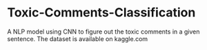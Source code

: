 # Toxic-Comments-Classification
A NLP model using CNN to figure out the toxic comments in a given sentence.
The dataset is available on kaggle.com
